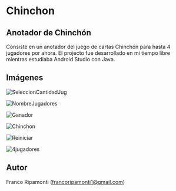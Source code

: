 # Chinchon
## Anotador de Chinchón

Consiste en un anotador del juego de cartas Chinchón para hasta 4 jugadores por ahora.
El projecto fue desarrollado en mi tiempo libre mientras estudiaba Android Studio con Java.

## Imágenes
![SeleccionCantidadJug](https://user-images.githubusercontent.com/58864574/150442167-2e729136-5a22-4e51-9aec-7a1136f27ee7.jpeg)

![NombreJugadores](https://user-images.githubusercontent.com/58864574/150442199-34706308-e4ad-414c-a280-9e489f9ef81f.jpeg)

![Ganador](https://user-images.githubusercontent.com/58864574/150442210-a307fdba-a18f-44d1-8924-6c10db1a603d.jpeg)

![Chinchon](https://user-images.githubusercontent.com/58864574/150442219-2c6c6cb1-7508-498b-9ab5-8a8b10f3c7a3.jpeg)

![Reiniciar](https://user-images.githubusercontent.com/58864574/150442226-d997757c-f7bb-4be6-a693-88fabcb151a2.jpeg)

![4jugadores](https://user-images.githubusercontent.com/58864574/150442578-4dde6622-e7d0-42b4-ac40-b5d6b4779d1e.jpeg)
## Autor
Franco Ripamonti (francoripamonti1@gmail.com)
